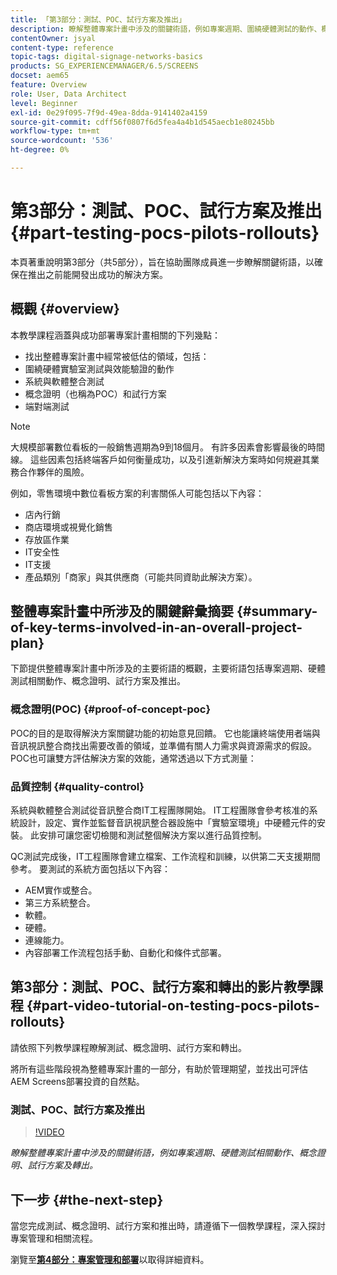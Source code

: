 ```yaml
---
title: 「第3部分：測試、POC、試行方案及推出」
description: 瞭解整體專案計畫中涉及的關鍵術語，例如專案週期、圍繞硬體測試的動作、概念證明、試行方案和轉出。
contentOwner: jsyal
content-type: reference
topic-tags: digital-signage-networks-basics
products: SG_EXPERIENCEMANAGER/6.5/SCREENS
docset: aem65
feature: Overview
role: User, Data Architect
level: Beginner
exl-id: 0e29f095-7f9d-49ea-8dda-9141402a4159
source-git-commit: cdff56f0807f6d5fea4a4b1d545aecb1e80245bb
workflow-type: tm+mt
source-wordcount: '536'
ht-degree: 0%

---
```


# 第3部分：測試、POC、試行方案及推出 {#part-testing-pocs-pilots-rollouts}

本頁著重說明第3部分（共5部分），旨在協助團隊成員進一步瞭解關鍵術語，以確保在推出之前能開發出成功的解決方案。

## 概觀 {#overview}

本教學課程涵蓋與成功部署專案計畫相關的下列幾點：

* 找出整體專案計畫中經常被低估的領域，包括：
* 圍繞硬體實驗室測試與效能驗證的動作
* 系統與軟體整合測試
* 概念證明（也稱為POC）和試行方案
* 端對端測試

>[!NOTE]
>
>大規模部署數位看板的一般銷售週期為9到18個月。 有許多因素會影響最後的時間線。 這些因素包括終端客戶如何衡量成功，以及引進新解決方案時如何規避其業務合作夥伴的風險。

例如，零售環境中數位看板方案的利害關係人可能包括以下內容：

* 店內行銷
* 商店環境或視覺化銷售
* 存放區作業
* IT安全性
* IT支援
* 產品類別「商家」與其供應商（可能共同資助此解決方案）。

## 整體專案計畫中所涉及的關鍵辭彙摘要 {#summary-of-key-terms-involved-in-an-overall-project-plan}

下節提供整體專案計畫中所涉及的主要術語的概觀，主要術語包括專案週期、硬體測試相關動作、概念證明、試行方案及推出。

### 概念證明(POC) {#proof-of-concept-poc}

POC的目的是取得解決方案關鍵功能的初始意見回饋。 它也能讓終端使用者端與音訊視訊整合商找出需要改善的領域，並準備有關人力需求與資源需求的假設。 POC也可讓雙方評估解決方案的效能，通常透過以下方式測量：

### 品質控制 {#quality-control}

系統與軟體整合測試從音訊整合商IT工程團隊開始。 IT工程團隊會參考核准的系統設計，設定、實作並監督音訊視訊整合器設施中「實驗室環境」中硬體元件的安裝。 此安排可讓您密切檢閱和測試整個解決方案以進行品質控制。

QC測試完成後，IT工程團隊會建立檔案、工作流程和訓練，以供第二天支援期間參考。 要測試的系統方面包括以下內容：

* AEM實作或整合。
* 第三方系統整合。
* 軟體。
* 硬體。
* 連線能力。
* 內容部署工作流程包括手動、自動化和條件式部署。

## 第3部分：測試、POC、試行方案和轉出的影片教學課程 {#part-video-tutorial-on-testing-pocs-pilots-rollouts}

請依照下列教學課程瞭解測試、概念證明、試行方案和轉出。

將所有這些階段視為整體專案計畫的一部分，有助於管理期望，並找出可評估AEM Screens部署投資的自然點。

### 測試、POC、試行方案及推出

>[!VIDEO](https://video.tv.adobe.com/v/28405)

*瞭解整體專案計畫中涉及的關鍵術語，例如專案週期、硬體測試相關動作、概念證明、試行方案及轉出。*

## 下一步 {#the-next-step}

當您完成測試、概念證明、試行方案和推出時，請遵循下一個教學課程，深入探討專案管理和相關流程。

瀏覽至&#x200B;**[第4部分：專案管理和部署](project-management-and-deployment.md)**&#x200B;以取得詳細資料。
